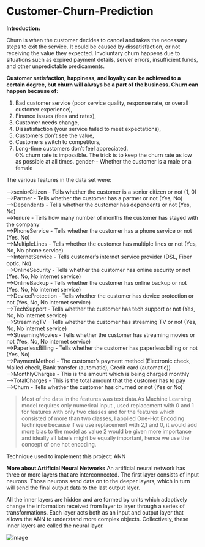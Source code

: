 # Customer-Churn-Prediction
**Introduction:** <br/>

Churn is when the customer decides to cancel and takes the necessary steps to exit the service. It could be caused by dissatisfaction, or not receiving the value they   expected. Involuntary churn happens due to situations such as expired payment details, server errors, insufficient funds, and other unpredictable predicaments.
 
**Customer satisfaction, happiness, and loyalty can be achieved to a certain degree, but churn will always be a part of the business. Churn can happen because of:**<br/>
1. Bad customer service (poor service quality, response rate, or overall customer experience),
2. Finance issues (fees and rates),
3. Customer needs change,
4. Dissatisfaction (your service failed to meet expectations),
5. Customers don’t see the value, 
6. Customers switch to competitors,
7. Long-time customers don’t feel appreciated.<br/>
0% churn rate is impossible. The trick is to keep the churn rate as low as possible at all times.
gender-- Whether the customer is a male or a female

The various features in the data set were:

-->seniorCitizen - Tells whether the customer is a senior citizen or not (1, 0) <br/>
-->Partner - Tells whether the customer has a partner or not (Yes, No) <br/>
-->Dependents - Tells whether the customer has dependents or not (Yes, No)<br/>
-->tenure - Tells how many number of months the customer has stayed with the company<br/>
-->PhoneService - Tells whether the customer has a phone service or not (Yes, No)<br/>
-->MultipleLines - Tells whether the customer has multiple lines or not (Yes, No, No phone service)<br/>
-->InternetService - Tells customer’s internet service provider (DSL, Fiber optic, No)<br/>
-->OnlineSecurity - Tells whether the customer has online security or not (Yes, No, No internet service)<br/>
-->OnlineBackup - Tells whether the customer has online backup or not (Yes, No, No internet service)<br/>
-->DeviceProtection - Tells whether the customer has device protection or not (Yes, No, No internet service)<br/>
-->TechSupport - Tells whether the customer has tech support or not (Yes, No, No internet service)<br/>
-->StreamingTV - Tells whether the customer has streaming TV or not (Yes, No, No internet service)<br/>
-->StreamingMovies - Tells whether the customer has streaming movies or not (Yes, No, No internet service)<br/>
-->PaperlessBilling - Tells whether the customer has paperless billing or not (Yes, No)<br/>
-->PaymentMethod - The customer’s payment method (Electronic check, Mailed check, Bank transfer (automatic), Credit card (automatic))<br/>
-->MonthlyCharges - This is the amount which is being charged monthly<br/>
-->TotalCharges - This is the total amount that the customer has to pay<br/>
-->Churn - Tells whether the customer has churned or not (Yes or No)<br/>

> Most of the data in the features was text data.As Machine Learning model requires only numerical input , used replacement with 0 and 1 for features with only two classes and for the features which consisted of more than two classes, I applied One-Hot Encoding technique because if we use replacement with 2,1 and 0, it would add more bias to the model as value 2 would be given more importance and ideally all labels might be equally important, hence we use the concept of one hot encoding.

Technique used to implement this project: ANN

**More about Artificial Neural Networks**
An artificial neural network has three or more layers that are interconnected. The first layer consists of input neurons. Those neurons send data on to the deeper layers, which in turn will send the final output data to the last output layer. <br/>

All the inner layers are hidden and are formed by units which adaptively change the information received from layer to layer through a series of transformations. Each layer acts both as an input and output layer that allows the ANN to understand more complex objects. Collectively, these inner layers are called the neural layer.

![image](https://user-images.githubusercontent.com/109072424/207687569-6cc384c6-7881-47fa-a92d-5e6f9a67c358.png)

